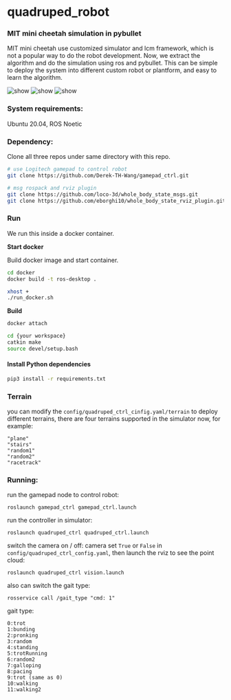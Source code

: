 # quadruped_robot

### MIT mini cheetah simulation in pybullet
MIT mini cheetah use customized simulator and lcm framework, which is not a popular way to do the robot development. Now, we extract the algorithm and do the simulation using ros and pybullet. This can be simple to deploy the system into different custom robot or plantform, and easy to learn the algorithm.

<img src="quadruped_balance.gif" alt="show" />
<img src="vision.png" alt="show" />
<img src="rviz.png" alt="show" />

### System requirements:
Ubuntu 20.04, ROS Noetic

### Dependency:

Clone all three repos under same directory with this repo.

```bash
# use Logitech gamepad to control robot
git clone https://github.com/Derek-TH-Wang/gamepad_ctrl.git

# msg rospack and rviz plugin
git clone https://github.com/loco-3d/whole_body_state_msgs.git
git clone https://github.com/eborghi10/whole_body_state_rviz_plugin.git
```

### Run

We run this inside a docker container.

**Start docker**

Build docker image and start container.
```bash
cd docker
docker build -t ros-desktop .

xhost +
./run_docker.sh
```

**Build**
```bash
docker attach

cd {your workspace}
catkin make
source devel/setup.bash
```

#### Install Python dependencies

```bash
pip3 install -r requirements.txt
```

### Terrain
you can modify the ```config/quadruped_ctrl_cinfig.yaml/terrain``` to deploy different terrains, there are four terrains supported in the simulator now, for example:
```
"plane"
"stairs"
"random1"
"random2"
"racetrack"
```

### Running:
run the gamepad node to control robot:
```
roslaunch gamepad_ctrl gamepad_ctrl.launch
```
run the controller in simulator:
```
roslaunch quadruped_ctrl quadruped_ctrl.launch
```

switch the camera on / off:
camera set ```True``` or ```False``` in ```config/quadruped_ctrl_config.yaml```, then launch the rviz to see the point cloud:
```
roslaunch quadruped_ctrl vision.launch
```

also can switch the gait type:
```
rosservice call /gait_type "cmd: 1"
```

gait type:
```
0:trot
1:bunding
2:pronking
3:random
4:standing
5:trotRunning
6:random2
7:galloping
8:pacing
9:trot (same as 0)
10:walking
11:walking2
```

